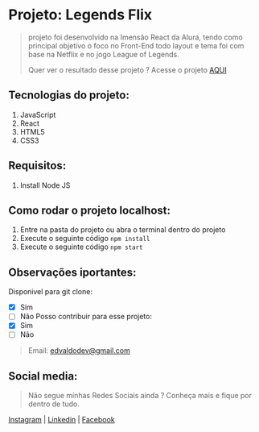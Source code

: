 # Projeto: Legends Flix </h1>
>projeto foi desenvolvido na Imensão React da Alura, tendo como principal objetivo o foco no Front-End todo layout e tema foi com base na Netflix e no jogo League of Legends.
>
>Quer ver o resultado desse projeto ? Acesse o projeto [AQUI](https://project-legendsflix.vercel.app/)
## Tecnologias do projeto:
1. JavaScript
2. React
3. HTML5
4. CSS3
## Requisitos:
1. Install Node JS
## Como rodar o projeto localhost:
1. Entre na pasta do projeto ou abra o terminal dentro do projeto 
2. Execute o seguinte código
`npm install`
3. Execute o seguinte código
`npm start`
## Observações iportantes:
Disponivel para git clone:
- [x] Sim
- [ ] Não
Posso contribuir para esse projeto:
- [x] Sim
- [ ] Não 
>
>Email: edvaldodev@gmail.com
## Social media:
>Não segue minhas Redes Sociais ainda ? Conheça mais e fique por dentro de tudo.
>
[Instagram](https://www.instagram.com/edvaldotorres_/) | [Linkedin](https://www.linkedin.com/in/edvaldo-torres-de-souza-189894150/) | [Facebook](https://www.facebook.com/edvaldo.torres.967/)
